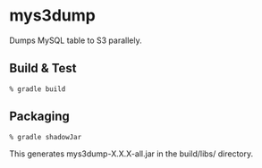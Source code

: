 # mys3dump

Dumps MySQL table to S3 parallely.

## Build & Test

```
% gradle build
```

## Packaging

```
% gradle shadowJar
```
This generates mys3dump-X.X.X-all.jar in the build/libs/ directory.
